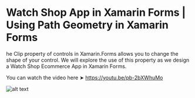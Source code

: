 # Watch Shop App in Xamarin Forms | Using Path Geometry in Xamarin Forms

he Clip property of controls in Xamarin.Forms allows you to change the shape of your control. We will explore the use of this property as we design a Watch Shop Ecommerce App in Xamarin Forms.


You can watch the video here ➤ https://youtu.be/pb-2bXWhuMo


![alt text](https://github.com/devcrux/Xamarin.Forms-Path---Watch-Shop/blob/master/WatchShopAds.gif) 

